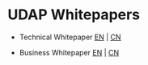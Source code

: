 UDAP Whitepapers
=========================
- Technical Whitepaper [EN]() | [CN](https://drive.google.com/file/d/1eo-7OVxk9bj3L1xHM1BCIM0u4Ql4JYpc/view?usp=sharing)

- Business Whitepaper [EN]() | [CN]()
